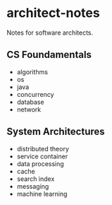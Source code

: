 # architect-notes
Notes for software architects.

## CS Foundamentals

- algorithms
- os
- java
- concurrency
- database
- network

## System Architectures

- distributed theory
- service container
- data processing
- cache
- search index
- messaging
- machine learning